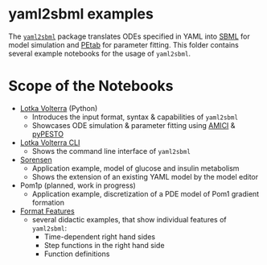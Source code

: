 # yaml2sbml examples

The [`yaml2sbml`](https://github.com/yaml2sbml-dev/yaml2sbml) package translates ODEs specified in YAML into [SBML](http://sbml.org/) for model simulation and [PEtab](https://github.com/PEtab-dev/PEtab) for parameter fitting. This folder contains several example notebooks for the usage of `yaml2sbml`.

# Scope of the Notebooks

* [Lotka Volterra](./Lotka_Volterra_python/Lotka_Volterra.ipynb) (Python)
    * Introduces the input format, syntax & capabilities of `yaml2sbml`
    * Showcases ODE simulation & parameter fitting using [AMICI](https://github.com/AMICI-dev/AMICI) & [pyPESTO](https://github.com/ICB-DCM/pyPESTO)
* [Lotka Volterra CLI](./Lotka_Volterra_CLI/Lotka_Volterra_CLI.ipynb)
    * Shows the command line interface of `yaml2sbml`
* [Sorensen](./Sorensen.yaml2sbml_Sorensen.ipynb)
    * Application example, model of glucose and insulin metabolism
    * Shows the extension of an existing YAML model by the model editor
* Pom1p (planned, work in progress)
    * Application example, discretization of a PDE model of Pom1 gradient formation
* [Format Features](./Format_Features/Format_Features.ipynb)
    * several didactic examples, that show individual features of `yaml2sbml`:
        * Time-dependent right hand sides
        * Step functions in the right hand side
        * Function definitions
